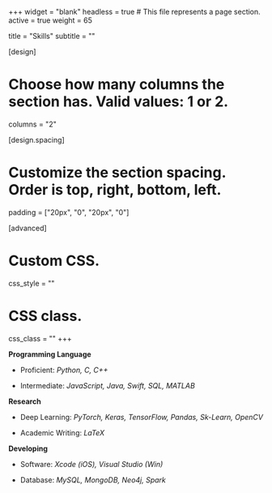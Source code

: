 +++
widget = "blank"
headless = true  # This file represents a page section.
active = true
weight = 65

title = "Skills"
subtitle = ""

[design]
  # Choose how many columns the section has. Valid values: 1 or 2.
  columns = "2"

[design.spacing]
  # Customize the section spacing. Order is top, right, bottom, left.
  padding = ["20px", "0", "20px", "0"]

[advanced]
 # Custom CSS. 
 css_style = ""
 
 # CSS class.
 css_class = ""
+++

**Programming Language**

- Proficient: *Python, C, C++*

- Intermediate: *JavaScript, Java, Swift, SQL, MATLAB*

**Research**

- Deep Learning: *PyTorch, Keras, TensorFlow, Pandas, Sk-Learn, OpenCV*

- Academic Writing: *LaTeX*

**Developing**

- Software: *Xcode (iOS), Visual Studio (Win)*

- Database: *MySQL, MongoDB, Neo4j, Spark*